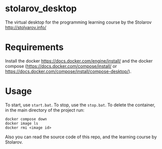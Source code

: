 # stolarov_desktop
The virtual desktop for the programming learning course by the Stolarov http://stolyarov.info/

# Requirements

Install the docker https://docs.docker.com/engine/install/ and the docker compose (https://docs.docker.com/compose/install/ or https://docs.docker.com/compose/install/compose-desktop/).

# Usage

To start, use `start.bat`. To stop, use the `stop.bat`. To delete the container, in the main directory of the project run:
```
docker compose down
docker image ls
docker rmi <image id>
```
Also you can read the source code of this repo, and the learning course by Stolarov.
